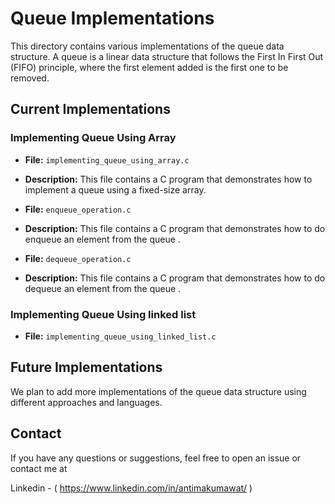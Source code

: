 # Queue Implementations

This directory contains various implementations of the queue data structure. A queue is a linear data structure that follows the First In First Out (FIFO) principle, where the first element added is the first one to be removed.

## Current Implementations

### Implementing Queue Using Array

- **File:** `implementing_queue_using_array.c`
- **Description:** This file contains a C program that demonstrates how to implement a queue using a fixed-size array.
 
- **File:** `enqueue_operation.c`
- **Description:** This file contains a C program that demonstrates how to do enqueue an element from the  queue .

- **File:** `dequeue_operation.c`
- **Description:** This file contains a C program that demonstrates how to do dequeue an element from the queue .


### Implementing Queue Using linked list
- **File:** `implementing_queue_using_linked_list.c`

## Future Implementations

We plan to add more implementations of the queue data structure using different approaches and languages. 
## Contact

If you have any questions or suggestions, feel free to open an issue or contact me at 

Linkedin -
( https://www.linkedin.com/in/antimakumawat/ )



